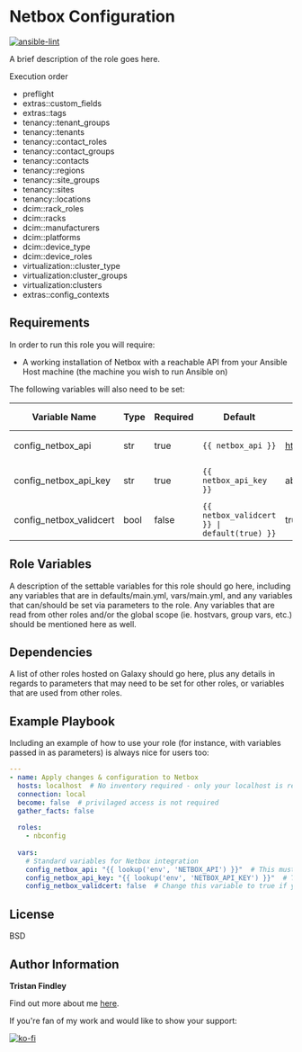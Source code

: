 # Netbox Configuration

[![ansible-lint](https://github.com/tfindley/Ansible-Role-NetboxConfig/actions/workflows/ansible-lint.yml/badge.svg?branch=dev)](https://github.com/tfindley/Ansible-Role-NetboxConfig/actions/workflows/ansible-lint.yml)

A brief description of the role goes here.

Execution order

- preflight
- extras::custom_fields
- extras::tags
- tenancy::tenant_groups
- tenancy::tenants
- tenancy::contact_roles
- tenancy::contact_groups
- tenancy::contacts
- tenancy::regions
- tenancy::site_groups
- tenancy::sites
- tenancy::locations
- dcim::rack_roles
- dcim::racks
- dcim::manufacturers
- dcim::platforms
- dcim::device_type
- dcim::device_roles
- virtualization::cluster_type
- virtualization:cluster_groups
- virtualization:clusters
- extras::config_contexts

## Requirements

In order to run this role you will require:

- A working installation of Netbox with a reachable API from your Ansible Host machine (the machine you wish to run Ansible on)

The following variables will also need to be set:

| Variable Name              | Type | Required | Default                                      | Example                      | Playbook Env example                                      |
| -------------------------- | ---- | -------- | -------------------------------------------- | ---------------------------- | --------------------------------------------------------- |
| config_netbox_api       | str  | true     | `{{ netbox_api }}`                           | https://netboxurl.domain.tld | `netbox_api: "{{ lookup('env', 'NETBOX_API') }}"`         |
| config_netbox_api_key   | str  | true     | `{{ netbox_api_key }}`                       | abcdef1234567890             | `netbox_api_key: "{{ lookup('env', 'NETBOX_API_KEY') }}"` |
| config_netbox_validcert | bool | false    | `{{ netbox_validcert }} \| default(true) }}` | true                         |                                                           |


## Role Variables

A description of the settable variables for this role should go here, including any variables that are in defaults/main.yml, vars/main.yml, and any variables that can/should be set via parameters to the role. Any variables that are read from other roles and/or the global scope (ie. hostvars, group vars, etc.) should be mentioned here as well.

## Dependencies

A list of other roles hosted on Galaxy should go here, plus any details in regards to parameters that may need to be set for other roles, or variables that are used from other roles.

## Example Playbook

Including an example of how to use your role (for instance, with variables passed in as parameters) is always nice for users too:

```yaml
---
- name: Apply changes & configuration to Netbox
  hosts: localhost  # No inventory required - only your localhost is required to run this
  connection: local
  become: false  # privilaged access is not required
  gather_facts: false
  
  roles:
    - nbconfig
  
  vars:
    # Standard variables for Netbox integration
    config_netbox_api: "{{ lookup('env', 'NETBOX_API') }}"  # This must be defined in your environmental variables.
    config_netbox_api_key: "{{ lookup('env', 'NETBOX_API_KEY') }}"  # This must be defined in your environmental variables. DO NOT HARD CODE!
    config_netbox_validcert: false  # Change this variable to true if your Netbox server is using untrusted (i.e: self-signed) certificates

```

## License

BSD

## Author Information

**Tristan Findley**

Find out more about me [here](https://about.me/tfindley).

If you're fan of my work and would like to show your support:

[![ko-fi](https://ko-fi.com/img/githubbutton_sm.svg)](https://ko-fi.com/Z8Z016573P)
